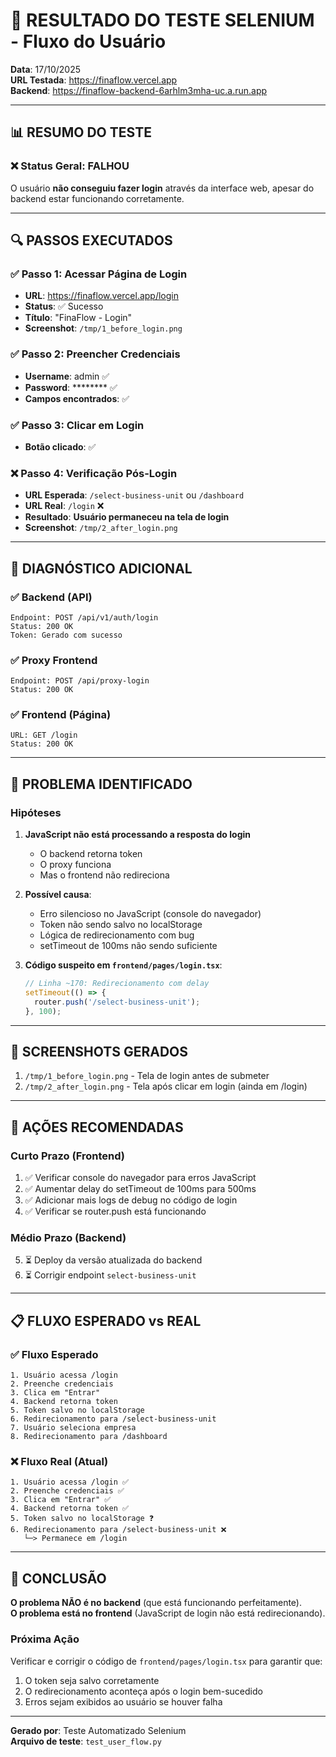 # 🧪 RESULTADO DO TESTE SELENIUM - Fluxo do Usuário

**Data**: 17/10/2025  
**URL Testada**: https://finaflow.vercel.app  
**Backend**: https://finaflow-backend-6arhlm3mha-uc.a.run.app

---

## 📊 RESUMO DO TESTE

### ❌ Status Geral: **FALHOU**

O usuário **não conseguiu fazer login** através da interface web, apesar do backend estar funcionando corretamente.

---

## 🔍 PASSOS EXECUTADOS

### ✅ Passo 1: Acessar Página de Login
- **URL**: https://finaflow.vercel.app/login
- **Status**: ✅ Sucesso
- **Título**: "FinaFlow - Login"
- **Screenshot**: `/tmp/1_before_login.png`

### ✅ Passo 2: Preencher Credenciais
- **Username**: admin ✅
- **Password**: ******** ✅
- **Campos encontrados**: ✅

### ✅ Passo 3: Clicar em Login
- **Botão clicado**: ✅

### ❌ Passo 4: Verificação Pós-Login
- **URL Esperada**: `/select-business-unit` ou `/dashboard`
- **URL Real**: `/login` ❌
- **Resultado**: **Usuário permaneceu na tela de login**
- **Screenshot**: `/tmp/2_after_login.png`

---

## 🔬 DIAGNÓSTICO ADICIONAL

### ✅ Backend (API)
```
Endpoint: POST /api/v1/auth/login
Status: 200 OK
Token: Gerado com sucesso
```

### ✅ Proxy Frontend
```
Endpoint: POST /api/proxy-login
Status: 200 OK
```

### ✅ Frontend (Página)
```
URL: GET /login
Status: 200 OK
```

---

## 🔴 PROBLEMA IDENTIFICADO

### Hipóteses

1. **JavaScript não está processando a resposta do login**
   - O backend retorna token
   - O proxy funciona
   - Mas o frontend não redireciona

2. **Possível causa**:
   - Erro silencioso no JavaScript (console do navegador)
   - Token não sendo salvo no localStorage
   - Lógica de redirecionamento com bug
   - setTimeout de 100ms não sendo suficiente

3. **Código suspeito em `frontend/pages/login.tsx`**:
   ```typescript
   // Linha ~170: Redirecionamento com delay
   setTimeout(() => {
     router.push('/select-business-unit');
   }, 100);
   ```

---

## 📸 SCREENSHOTS GERADOS

1. `/tmp/1_before_login.png` - Tela de login antes de submeter
2. `/tmp/2_after_login.png` - Tela após clicar em login (ainda em /login)

---

## 🔧 AÇÕES RECOMENDADAS

### Curto Prazo (Frontend)
1. ✅ Verificar console do navegador para erros JavaScript
2. ✅ Aumentar delay do setTimeout de 100ms para 500ms
3. ✅ Adicionar mais logs de debug no código de login
4. ✅ Verificar se router.push está funcionando

### Médio Prazo (Backend)
5. ⏳ Deploy da versão atualizada do backend
6. ⏳ Corrigir endpoint `select-business-unit`

---

## 📋 FLUXO ESPERADO vs REAL

### ✅ Fluxo Esperado
```
1. Usuário acessa /login
2. Preenche credenciais
3. Clica em "Entrar"
4. Backend retorna token
5. Token salvo no localStorage
6. Redirecionamento para /select-business-unit
7. Usuário seleciona empresa
8. Redirecionamento para /dashboard
```

### ❌ Fluxo Real (Atual)
```
1. Usuário acessa /login ✅
2. Preenche credenciais ✅
3. Clica em "Entrar" ✅
4. Backend retorna token ✅
5. Token salvo no localStorage ❓
6. Redirecionamento para /select-business-unit ❌
   └─> Permanece em /login
```

---

## 🎯 CONCLUSÃO

**O problema NÃO é no backend** (que está funcionando perfeitamente).  
**O problema está no frontend** (JavaScript de login não está redirecionando).

### Próxima Ação
Verificar e corrigir o código de `frontend/pages/login.tsx` para garantir que:
1. O token seja salvo corretamente
2. O redirecionamento aconteça após o login bem-sucedido
3. Erros sejam exibidos ao usuário se houver falha

---

**Gerado por**: Teste Automatizado Selenium  
**Arquivo de teste**: `test_user_flow.py`


